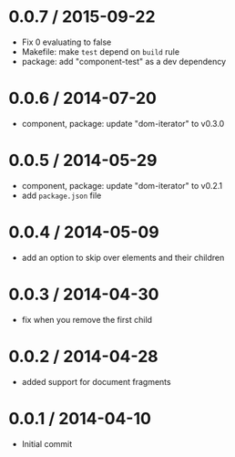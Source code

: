 
0.0.7 / 2015-09-22
==================

  * Fix 0 evaluating to false
  * Makefile: make `test` depend on `build` rule
  * package: add "component-test" as a dev dependency

0.0.6 / 2014-07-20
==================

  * component, package: update "dom-iterator" to v0.3.0

0.0.5 / 2014-05-29
==================

  * component, package: update "dom-iterator" to v0.2.1
  * add `package.json` file

0.0.4 / 2014-05-09
==================

  * add an option to skip over elements and their children

0.0.3 / 2014-04-30
==================

  * fix when you remove the first child

0.0.2 / 2014-04-28
==================

  * added support for document fragments

0.0.1 / 2014-04-10
==================

  * Initial commit
